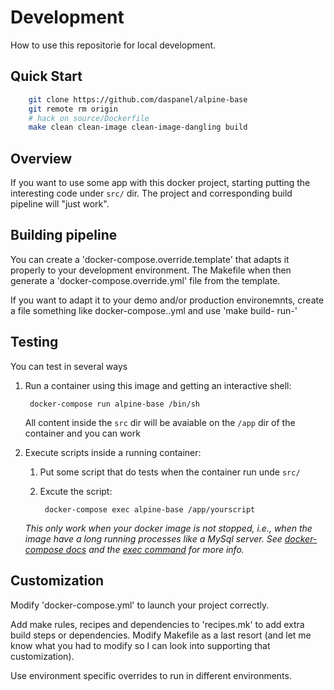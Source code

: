 
# Development

How to use this repositorie for local development.

## Quick Start
``` sh
    git clone https://github.com/daspanel/alpine-base
    git remote rm origin
    # hack on source/Dockerfile
    make clean clean-image clean-image-dangling build
```

## Overview

If you want to use some app with this docker project, starting putting the interesting
code under `src/` dir.  The project and corresponding build pipeline
will "just work".

## Building pipeline

You can create a 'docker-compose.override.template' that adapts it
properly to your development environment.  The Makefile when then
generate a 'docker-compose.override.yml' file from the template.

If you want to adapt it to your demo and/or production environemnts,
create a file something like docker-compose.<ENV>.yml and use 'make
build-<ENV> run-<ENV>'

## Testing

You can test in several ways

1. Run a container using this image and getting an interactive shell:
    <!-- language: lang-sh -->

        docker-compose run alpine-base /bin/sh

    All content inside the `src` dir will be avaiable on the `/app` dir of the 
container and you can work

2. Execute scripts inside a running container:
    1. Put some script that do tests when the container run unde `src/`
    2. Excute the script:
        <!-- language: lang-sh -->

            docker-compose exec alpine-base /app/yourscript

    *This only work when your docker image is not stopped, i.e., when the image 
have a long running processes like a MySql server. See 
[docker-compose docs](https://docs.docker.com/compose/>) and the 
[exec command](https://docs.docker.com/compose/reference/exec/) for more info.*



## Customization

Modify 'docker-compose.yml' to launch your project correctly. 

Add make rules, recipes and dependencies to 'recipes.mk' to add extra
build steps or dependencies.  Modify Makefile as a last resort (and
let me know what you had to modify so I can look into supporting that
customization).

Use environment specific overrides to run in different environments.


